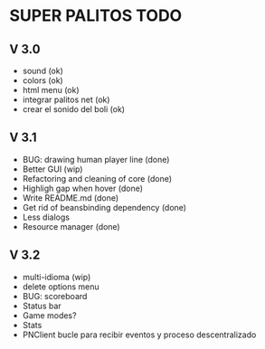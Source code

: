 SUPER PALITOS TODO
==================

V 3.0
-----
 - sound (ok)
 - colors (ok)
 - html menu (ok)
 - integrar palitos net (ok)
 - crear el sonido del boli (ok)
 
V 3.1
-----
 - BUG: drawing human player line (done)
 - Better GUI (wip)
 - Refactoring and cleaning of core (done)
 - Highligh gap when hover (done)
 - Write README.md (done)
 - Get rid of beansbinding dependency (done)
 - Less dialogs
 - Resource manager (done)
  
V 3.2
-----
 - multi-idioma (wip)
 - delete options menu
 - BUG: scoreboard
 - Status bar
 - Game modes?
 - Stats
 - PNClient bucle para recibir eventos y proceso descentralizado
